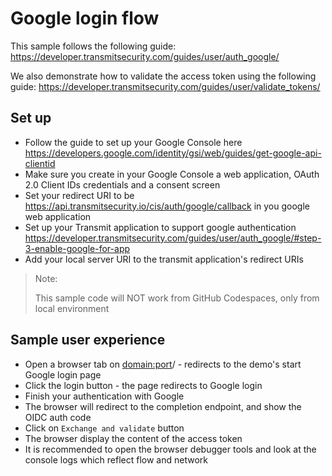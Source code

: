 # Google login flow

This sample follows the following guide:
https://developer.transmitsecurity.com/guides/user/auth_google/

We also demonstrate how to validate the access token using the following guide:
https://developer.transmitsecurity.com/guides/user/validate_tokens/

## Set up

- Follow the guide to set up your Google Console here
  https://developers.google.com/identity/gsi/web/guides/get-google-api-clientid
- Make sure you create in your Google Console a web application, OAuth 2.0 Client IDs credentials
  and a consent screen
- Set your redirect URI to be https://api.transmitsecurity.io/cis/auth/google/callback in you google
  web application
- Set up your Transmit application to support google authentication
  https://developer.transmitsecurity.com/guides/user/auth_google/#step-3-enable-google-for-app
- Add your local server URI to the transmit application's redirect URIs

> Note:
>
> This sample code will NOT work from GitHub Codespaces, only from local environment

## Sample user experience

- Open a browser tab on <domain:port>/ - redirects to the demo's start Google login page
- Click the login button - the page redirects to Google login
- Finish your authentication with Google
- The browser will redirect to the completion endpoint, and show the OIDC auth code
- Click on `Exchange and validate` button
- The browser display the content of the access token
- It is recommended to open the browser debugger tools and look at the console logs which reflect
  flow and network
